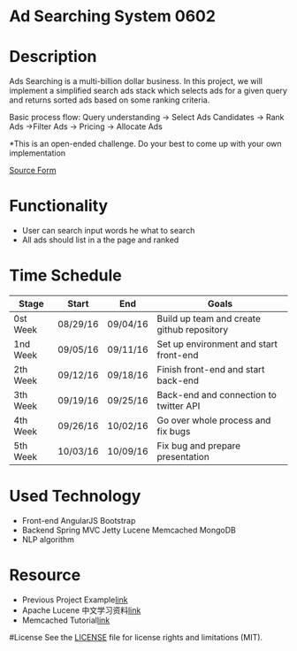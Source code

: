 # Ad Searching System 0602 


# Description

Ads Searching is a multi-billion dollar business. In this project, we will implement a simplified search ads stack which selects ads for a given query and returns sorted ads based on some ranking criteria.

Basic process flow: Query understanding -> Select Ads Candidates -> Rank Ads ->Filter Ads -> Pricing -> Allocate Ads

*This is an open-ended challenge. Do your best to come up with your own implementation


[Source Form](https://www.bittiger.io/microproject/KrPpRGNyDEpk4nSdn)


# Functionality
- User can search input words he what to search
- All ads should list in a the page and ranked

# Time Schedule
| Stage | Start  | End | Goals |
| ------------- | ------------- | ------------- | ------------- |
| 0st Week | 08/29/16  | 09/04/16 | Build up team and create github repository
| 1nd Week | 09/05/16  | 09/11/16 | Set up environment and start front-end|
| 2th Week | 09/12/16  | 09/18/16 | Finish front-end and start back-end |
| 3th Week | 09/19/16  | 09/25/16 | Back-end and connection to twitter API  |
| 4th Week | 09/26/16  | 10/02/16 | Go over whole process and fix bugs |
| 5th Week | 10/03/16  | 10/09/16 | Fix bug and prepare presentation |


# Used Technology
- Front-end AngularJS Bootstrap
- Backend Spring MVC Jetty Lucene Memcached MongoDB
- NLP algorithm

# Resource 
- Previous Project Example[link](https://github.com/BitTigerInst/ads-searching-system)
- Apache Lucene 中文学习资料[link](http://www.wxdl.cn/index/lucene-source.html)
- Memcached Tutorial[link](http://www.tutorialspoint.com/memcached/)

#License
See the [LICENSE](https://opensource.org/licenses/MIT) file for license rights and limitations (MIT).